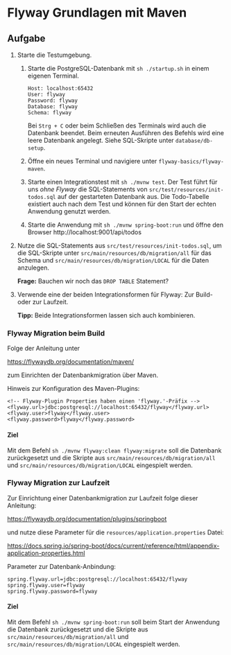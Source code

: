 # Flyway Grundlagen mit Maven

## Aufgabe

1. Starte die Testumgebung.
   1. Starte die PostgreSQL-Datenbank mit `sh ./startup.sh` in einem eigenen Terminal. 
      
      ```
      Host: localhost:65432
      User: flyway
      Password: flyway
      Database: flyway
      Schema: flyway
      ```
      
      Bei `Strg + C` oder beim Schließen des Terminals wird auch die Datenbank beendet. 
      Beim erneuten Ausführen des Befehls wird eine leere Datenbank angelegt.
      Siehe SQL-Skripte unter `database/db-setup`.
      
   2. Öffne ein neues Terminal und navigiere unter `flyway-basics/flyway-maven`. 
   
   3. Starte einen Integrationstest mit `sh ./mvnw test`.
      Der Test führt für uns _ohne Flyway_ die SQL-Statements 
      von `src/test/resources/init-todos.sql` auf der gestarteten Datenbank aus. 
      Die Todo-Tabelle existiert auch nach dem Test und können für den Start der echten Anwendung genutzt werden.
      
   4. Starte die Anwendung mit `sh ./mvnw spring-boot:run` und öffne den Browser http://localhost:9001/api/todos

2. Nutze die SQL-Statements aus `src/test/resources/init-todos.sql`, 
um die SQL-Skripte unter `src/main/resources/db/migration/all` für das Schema und 
`src/main/resources/db/migration/LOCAL` für die Daten anzulegen.
  
   **Frage:** Bauchen wir noch das `DROP TABLE` Statement?
   
3. Verwende eine der beiden Integrationsformen für Flyway:
   Zur Build- oder zur Laufzeit.
   
   **Tipp:** Beide Integrationsformen lassen sich auch kombinieren.

### Flyway Migration beim Build

Folge der Anleitung unter 

https://flywaydb.org/documentation/maven/

zum Einrichten der Datenbankmigration über Maven.

Hinweis zur Konfiguration des Maven-Plugins:
```
<!-- Flyway-Plugin Properties haben einen 'flyway.'-Präfix -->
<flyway.url>jdbc:postgresql://localhost:65432/flyway</flyway.url>
<flyway.user>flyway</flyway.user>
<flyway.password>flyway</flyway.password>
```

#### Ziel

Mit dem Befehl `sh ./mvnw flyway:clean flyway:migrate` soll die Datenbank zurückgesetzt und 
die Skripte aus `src/main/resources/db/migration/all` und `src/main/resources/db/migration/LOCAL`
eingespielt werden.

### Flyway Migration zur Laufzeit

Zur Einrichtung einer Datenbankmigration zur Laufzeit folge dieser Anleitung:

https://flywaydb.org/documentation/plugins/springboot

und nutze diese Parameter für die `resources/application.properties` Datei:

https://docs.spring.io/spring-boot/docs/current/reference/html/appendix-application-properties.html

Parameter zur Datenbank-Anbindung:
```
spring.flyway.url=jdbc:postgresql://localhost:65432/flyway
spring.flyway.user=flyway
spring.flyway.password=flyway
```

#### Ziel

Mit dem Befehl `sh ./mvnw spring-boot:run` soll beim Start der Anwendung die Datenbank zurückgesetzt und 
die Skripte aus `src/main/resources/db/migration/all` und `src/main/resources/db/migration/LOCAL`
eingespielt werden.